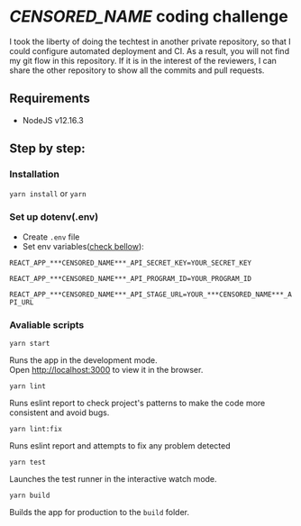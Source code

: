 # ***CENSORED_NAME*** coding challenge
I took the liberty of doing the techtest in another private repository, so that I could configure automated deployment and CI. As a result, you will not find my git flow in this repository.
If it is in the interest of the reviewers, I can share the other repository to show all the commits and pull requests.

## Requirements
- NodeJS v12.16.3

## Step by step:
### Installation 
`yarn install` or `yarn`

### Set up dotenv(.env)
- Create `.env` file
- Set env variables([check bellow](https://github.com/***CENSORED_NAME***Limited/fe-techtest-brunoguimaraes/blob/version-0/README.md#api-access)):

`REACT_APP_***CENSORED_NAME***_API_SECRET_KEY=YOUR_SECRET_KEY`

`REACT_APP_***CENSORED_NAME***_API_PROGRAM_ID=YOUR_PROGRAM_ID`

`REACT_APP_***CENSORED_NAME***_API_STAGE_URL=YOUR_***CENSORED_NAME***_API_URL`

### Avaliable scripts

`yarn start`

Runs the app in the development mode.\
Open [http://localhost:3000](http://localhost:3000) to view it in the browser.

`yarn lint`

Runs eslint report to check project's patterns to make the code more consistent and avoid bugs.

`yarn lint:fix`

Runs eslint report and attempts to fix any problem detected

`yarn test`

Launches the test runner in the interactive watch mode.

`yarn build`

Builds the app for production to the `build` folder.

